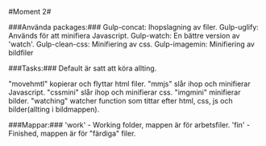 #Moment 2#

###Använda packages:###
Gulp-concat: Ihopslagning av filer.
Gulp-uglify: Används för att minifiera Javascript.
Gulp-watch: En bättre version av 'watch'.
Gulp-clean-css: Minifiering av css.
Gulp-imagemin: Minifiering av bildfiler


###Tasks:###
Default är satt att köra allting.

"movehmtl" kopierar och flyttar html filer.
"mmjs" slår ihop och minifierar Javascript.
"cssmini" slår ihop och minifierar css.
"imgmini" minifierar bilder.
"watching" watcher function som tittar efter html, css, js och bilder(allting i bildmappen).

###Mappar:###
'work' - Working folder, mappen är för arbetsfiler.
'fin' - Finished, mappen är för "färdiga" filer.